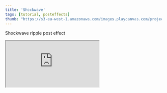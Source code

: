 ```yaml
---
title: 'Shockwave'
tags: [tutorial, posteffects]
thumb: "https://s3-eu-west-1.amazonaws.com/images.playcanvas.com/projects/12/440868/136A8D-image-75.jpg"
---
```


Shockwave ripple post effect

<div className="iframe-container">
    <iframe src="https://playcanv.as/p/c16yO94k/" title="Shockwave" allow="camera; microphone; xr-spatial-tracking; fullscreen" allowfullscreen></iframe>
</div>
